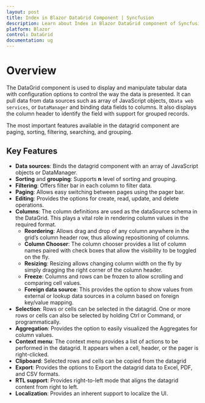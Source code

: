 ```yaml
---
layout: post
title: Index in Blazor DataGrid Component | Syncfusion 
description: Learn about Index in Blazor DataGrid component of Syncfusion, and more details.
platform: Blazor
control: DataGrid
documentation: ug
---
```


# Overview

The DataGrid component is used to display and manipulate tabular data with configuration options to control the way the data is presented. It can pull data from data sources such as array of JavaScript objects, `OData web services`, or `DataManager` and binding data fields to columns. It also displays the column header to identify the field with support for grouped records.

The most important features available in the datagrid component are paging, sorting, filtering, searching, and grouping.

## Key Features

* **Data sources**: Binds the datagrid component with an array of JavaScript objects or DataManager.
* **Sorting** and **grouping**: Supports **n** level of sorting and grouping.
* **Filtering**: Offers filter bar in each column to filter data.
* **Paging**: Allows easy switching between pages using the pager bar.
* **Editing**: Provides the options for create, read, update, and delete operations.
* **Columns**: The column definitions are used as the dataSource schema in the DataGrid. This plays a vital role in rendering column values in the required format.
    * **Reordering**: Allows drag and drop of any column anywhere in the grid’s column header row, thus allowing repositioning of columns.
    * **Column Chooser**: The column chooser provides a list of column names paired with check boxes that allow the visibility to be toggled on the fly.
    * **Resizing**: Resizing allows changing column width on the fly by simply dragging the right corner of the column header.
    * **Freeze**: Columns and rows can be frozen to allow scrolling and comparing cell values.
    * **Foreign data source**: This provides the option to show values from external or lookup data sources in a column based on foreign key/value mapping.
* **Selection**: Rows or cells can be selected in the datagrid. One or more rows or cells can also be selected by holding Ctrl or Command, or programmatically.
* **Aggregation**: Provides the option to easily visualized the Aggregates for column values.
* **Context menu**: The context menu provides a list of actions to be performed in the datagrid. It appears when a cell, header, or the pager is right-clicked.
* **Clipboard**: Selected rows and cells can be copied from the datagrid
* **Export**: Provides the options to Export the datagrid data to Excel, PDF, and CSV formats.
* **RTL support**: Provides right-to-left mode that aligns the datagrid content from right to left.
* **Localization**: Provides an inherent support to localize the UI.
